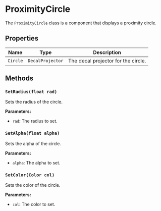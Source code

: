 # ProximityCircle

The `ProximityCircle` class is a component that displays a proximity circle.

## Properties

| Name | Type | Description |
| --- | --- | --- |
| `Circle` | `DecalProjector` | The decal projector for the circle. |

## Methods

### `SetRadius(float rad)`

Sets the radius of the circle.

**Parameters:**

* `rad`: The radius to set.

### `SetAlpha(float alpha)`

Sets the alpha of the circle.

**Parameters:**

* `alpha`: The alpha to set.

### `SetColor(Color col)`

Sets the color of the circle.

**Parameters:**

* `col`: The color to set.
